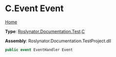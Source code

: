 # C\.Event Event

[Home](../../../../../README.md)

**Type**: [Roslynator.Documentation.Test](../../README.md)\.[C](../README.md)

**Assembly**: Roslynator\.Documentation\.TestProject\.dll

```csharp
public event EventHandler Event
```

